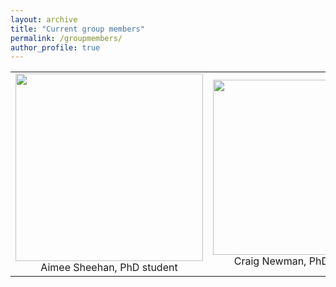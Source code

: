 ```yaml
---
layout: archive
title: "Current group members"
permalink: /groupmembers/
author_profile: true
---
```


<table width="1000" border="0" cellpadding="5">
<tr>
<td align="center" valign="center">
<img src="https://mihafil.github.io/academic/images/ASphoto1.jpg" style="width:300px;height:auto">
<br />
Aimee Sheehan, PhD student
</td>
<td align="center" valign="center">
<img src="https://mihafil.github.io/academic/images/CNphoto1.jpg" style="width:280px;height:auto">
<br />
Craig Newman, PhD student
</td>
  <td align="center" valign="center">
<img src="https://mihafil.github.io/academic/images/MDphoto1.jpg" style="width:270px;height:auto">
<br />
Metodej Dvoracek, Undergraduate Researcher
</td>
</tr>
</table>
